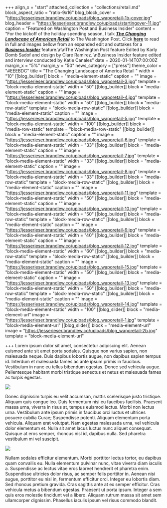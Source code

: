 +++
align_x = "start"
attached_collection = "collections/retail.md"
block_aspect_ratio = "ratio-9x16"
blog_block_cover = "https://jesserieser.brandlew.co/uploads/blog_waporetail-1b-cover.jpg"
blog_header = "https://jesserieser.brandlew.co/uploads/startingover-11.jpg"
caption = "Featured on Washington Post and Business Insider"
content = "For the kickoff of the holiday spending season, I talk [**_The Changing Landscape of American Retail_**](https://jesserieser.com/projects/changing-landscape-american-retail/) to The Washington Post. Click [**here**](https://www.washingtonpost.com/photography/2019/11/22/photographing-retail-apocalypse/) to read in full and images bellow from an expanded edit and outtakes for a [**_Business Insider_**](https://www.businessinsider.com/retail-apocalypse-american-landscape-jesse-rieser-photos-2018-12#growing-up-in-the-80s-and-the-90s-theres-a-big-part-of-the-american-experience-as-a-young-person-in-mall-culture-rieser-said-5) feature.\n\nThe Washington Post feature Edited by Karly Domb Sadof and design by Clare Ramirez.  \nBusiness Insider feature edited and interview conducted by Katie Canales"
date = 2020-01-14T07:00:00Z
margin_x = "5%"
margin_y = "50"
news_category = ["press"]
theme_color = "#EEEBDC"
title = "The Changing Landscape of America Retail "
width = "10"
[[blog_builder]]
block = "media-element-static"
caption = ""
image = "https://jesserieser.brandlew.co/uploads/blog_waporetail-3.jpg"
template = "block-media-element-static"
width = "50"
[[blog_builder]]
block = "media-element-static"
caption = ""
image = "https://jesserieser.brandlew.co/uploads/blog_waporetail-4.jpg"
template = "block-media-element-static"
width = "50"
[[blog_builder]]
block = "media-row-static"
template = "block-media-row-static"
[[blog_builder]]
block = "media-element-static"
caption = ""
image = "https://jesserieser.brandlew.co/uploads/blog_waporetail-5.jpg"
template = "block-media-element-static"
width = "100"
[[blog_builder]]
block = "media-row-static"
template = "block-media-row-static"
[[blog_builder]]
block = "media-element-static"
caption = ""
image = "https://jesserieser.brandlew.co/uploads/blog_waporetail-6.jpg"
template = "block-media-element-static"
width = "33"
[[blog_builder]]
block = "media-element-static"
caption = ""
image = "https://jesserieser.brandlew.co/uploads/blog_waporetail-7.jpg"
template = "block-media-element-static"
width = "33"
[[blog_builder]]
block = "media-element-static"
caption = ""
image = "https://jesserieser.brandlew.co/uploads/blog_waporetail-8.jpg"
template = "block-media-element-static"
width = "33"
[[blog_builder]]
block = "media-row-static"
template = "block-media-row-static"
[[blog_builder]]
block = "media-element-static"
caption = ""
image = "https://jesserieser.brandlew.co/uploads/blog_waporetail-11.jpg"
template = "block-media-element-static"
width = "50"
[[blog_builder]]
block = "media-element-static"
caption = ""
image = "https://jesserieser.brandlew.co/uploads/blog_waporetail-10.jpg"
template = "block-media-element-static"
width = "50"
[[blog_builder]]
block = "media-row-static"
template = "block-media-row-static"
[[blog_builder]]
block = "media-element-static"
caption = ""
image = "https://jesserieser.brandlew.co/uploads/blog_waporetail-9.jpg"
template = "block-media-element-static"
width = "40"
[[blog_builder]]
block = "media-element-static"
caption = ""
image = "https://jesserieser.brandlew.co/uploads/blog_waporetail-12.jpg"
template = "block-media-element-static"
width = "60"
[[blog_builder]]
block = "media-row-static"
template = "block-media-row-static"
[[blog_builder]]
block = "media-element-static"
caption = ""
image = "https://jesserieser.brandlew.co/uploads/blog_waporetail-15.jpg"
template = "block-media-element-static"
width = "50"
[[blog_builder]]
block = "media-element-static"
caption = ""
image = "https://jesserieser.brandlew.co/uploads/blog_waporetail-13.jpg"
template = "block-media-element-static"
width = "50"
[[blog_builder]]
block = "media-row-static"
template = "block-media-row-static"
[[blog_builder]]
block = "media-element-static"
caption = ""
image = "https://jesserieser.brandlew.co/uploads/blog_waporetail-14.jpg"
template = "block-media-element-static"
width = "100"
[[blog_slider]]
block = "media-element-url"
image = "https://jesserieser.brandlew.co/uploads/blog_waporetail-1.jpg"
template = "block-media-element-url"
[[blog_slider]]
block = "media-element-url"
image = "https://jesserieser.brandlew.co/uploads/blog_waporetail-2b.jpg"
template = "block-media-element-url"

+++
Lorem ipsum dolor sit amet, consectetur adipiscing elit. Aenean euismod ante sit amet porta sodales. Quisque non varius sapien, non malesuada neque. Duis dapibus lobortis augue, non dapibus sapien tempus id. Interdum et malesuada fames ac ante ipsum primis in faucibus. Vestibulum in nunc eu tellus bibendum egestas. Donec sed vehicula augue. Pellentesque habitant morbi tristique senectus et netus et malesuada fames ac turpis egestas.

![](https://jesserieser.brandlew.co/uploads/phx-3.jpg)

Donec dignissim turpis eu velit accumsan, mattis scelerisque justo tristique. Aliquam quis congue leo. Duis fermentum nisi eu faucibus facilisis. Praesent massa urna, viverra in risus at, tempus euismod lectus. Morbi non lectus urna. Vestibulum ante ipsum primis in faucibus orci luctus et ultrices posuere cubilia Curae; Suspendisse potenti. Aliquam elementum porta vehicula. Aliquam erat volutpat. Nam egestas malesuada urna, vel vehicula dolor elementum et. Nulla sit amet lacus luctus nunc aliquet consequat. Quisque at eros semper, rhoncus nisl id, dapibus nulla. Sed pharetra vestibulum mi vel suscipit.

![](https://jesserieser.brandlew.co/uploads/phx-2.jpg)

Nullam sodales efficitur elementum. Morbi porttitor lectus tortor, eu dapibus quam convallis eu. Nulla elementum pulvinar nunc, vitae viverra diam iaculis a. Suspendisse ac lectus vitae eros laoreet hendrerit et pharetra enim. Suspendisse ultricies dolor risus, ac semper felis porttitor in. Aenean nisi augue, porttitor eu nisl in, fermentum efficitur orci. Integer eu lobortis diam. Sed rhoncus pretium gravida. Cras sagittis ante at ex semper efficitur. Cras vehicula metus a bibendum egestas. Praesent ut porta ipsum. Integer a sem quis eros molestie tincidunt vel a libero. Aliquam rutrum massa sit amet sem ullamcorper dignissim. Phasellus iaculis ipsum vel risus commodo blandit.